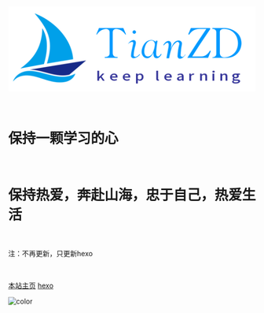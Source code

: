 ![](./TianZD.png)

<br>

# 保持一颗学习的心

<br>

# 保持热爱，奔赴山海，忠于自己，热爱生活

<br>

注：不再更新，只更新hexo

<br>

[本站主页](README.md)    [hexo](http://tianzd.cn)





<!-- 背景色 -->
![color](./)
